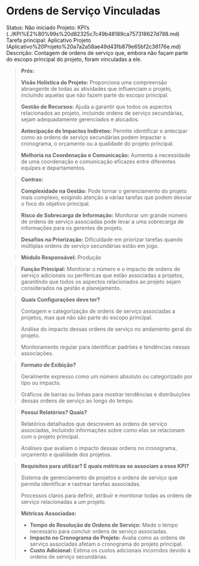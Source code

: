 # Ordens de Serviço Vinculadas

Status: Não iniciado
Projeto: KPI’s (../KPI%E2%80%99s%20d82325c7c49b48189ca757318627d788.md)
Tarefa principal: Aplicativo Projeto (Aplicativo%20Projeto%20a7a2a58ae49d43fb879e65bf2c36176e.md)
Descrição: Contagem de ordens de serviço que, embora não façam parte do escopo principal do projeto, foram vinculadas a ele.

> **Prós:**
> 
> 
> **Visão Holística do Projeto:** Proporciona uma compreensão abrangente de todas as atividades que influenciam o projeto, incluindo aquelas que não fazem parte do escopo principal.
> 
> **Gestão de Recursos:** Ajuda a garantir que todos os aspectos relacionados ao projeto, incluindo ordens de serviço secundárias, sejam adequadamente gerenciados e alocados.
> 
> **Antecipação de Impactos Indiretos:** Permite identificar e antecipar como as ordens de serviço secundárias podem impactar o cronograma, o orçamento ou a qualidade do projeto principal.
> 
> **Melhoria na Coordenação e Comunicação:** Aumenta a necessidade de uma coordenação e comunicação eficazes entre diferentes equipes e departamentos.
> 

> **Contras:**
> 
> 
> **Complexidade na Gestão:** Pode tornar o gerenciamento do projeto mais complexo, exigindo atenção a várias tarefas que podem desviar o foco do objetivo principal.
> 
> **Risco de Sobrecarga de Informação:** Monitorar um grande número de ordens de serviço associadas pode levar a uma sobrecarga de informações para os gerentes de projeto.
> 
> **Desafios na Priorização:** Dificuldade em priorizar tarefas quando múltiplas ordens de serviço secundárias estão em jogo.
> 

> **Módulo Responsável:**
Produção
> 

> **Função Principal:**
Monitorar o número e o impacto de ordens de serviço adicionais ou periféricas que estão associadas a projetos, garantindo que todos os aspectos relacionados ao projeto sejam considerados na gestão e planejamento.
> 

> **Quais Configurações deve ter?**
> 
> 
> Contagem e categorização de ordens de serviço associadas a projetos, mas que não são parte do escopo principal.
> 
> Análise do impacto dessas ordens de serviço no andamento geral do projeto.
> 
> Monitoramento regular para identificar padrões e tendências nessas associações.
> 

> **Formato de Exibição?**
> 
> 
> Geralmente expresso como um número absoluto ou categorizado por tipo ou impacto.
> 
> Gráficos de barras ou linhas para mostrar tendências e distribuições dessas ordens de serviço ao longo do tempo.
> 

> **Possuí Relatórios? Quais?**
> 
> 
> Relatórios detalhados que descrevem as ordens de serviço associadas, incluindo informações sobre como elas se relacionam com o projeto principal.
> 
> Análises que avaliam o impacto dessas ordens no cronograma, orçamento e qualidade dos projetos.
> 

> **Requisitos para utilizar? E quais métricas se associam a esse KPI?**
> 
> 
> Sistema de gerenciamento de projetos e ordens de serviço que permita identificar e rastrear tarefas associadas.
> 
> Processos claros para definir, atribuir e monitorar todas as ordens de serviço relacionadas a um projeto.
> 
> **Métricas Associadas:**
> 
> - **Tempo de Resolução de Ordens de Serviço:** Mede o tempo necessário para concluir ordens de serviço associadas.
> - **Impacto no Cronograma do Projeto:** Avalia como as ordens de serviço associadas afetam o cronograma do projeto principal.
> - **Custo Adicional:** Estima os custos adicionais incorridos devido a ordens de serviço secundárias.